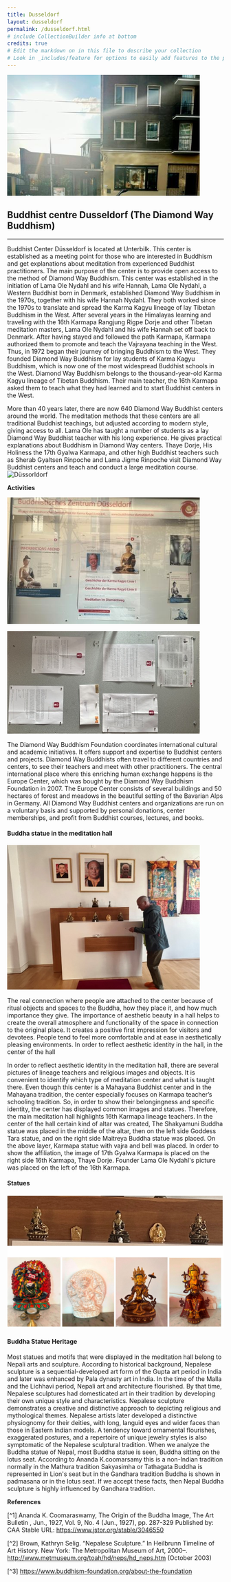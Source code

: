 ```yaml
---
title: Dusseldorf
layout: dusseldorf
permalink: /dusseldorf.html
# include CollectionBuilder info at bottom
credits: true
# Edit the markdown on in this file to describe your collection
# Look in _includes/feature for options to easily add features to the page
---
```

![Düssorldorf](https://raw.githubusercontent.com/Din977/projectstatue/main/objects/view.JPG)
## Buddhist centre Dusseldorf (The Diamond Way Buddhism)
---------------------------------------------------------

Buddhist Center Düsseldorf is located at Unterbilk. This center is established as a meeting point for those who are interested in Buddhism and get explanations about meditation from experienced Buddhist practitioners. The main purpose of the center is to provide open access to the method of Diamond Way Buddhism.
This center was established in the initiation of Lama Ole Nydahl and his wife Hannah, Lama Ole Nydahl, a Western Buddhist born in Denmark, established Diamond Way Buddhism in the 1970s, together with his wife Hannah Nydahl. They both worked since the 1970s to translate and spread the Karma Kagyu lineage of lay Tibetan Buddhism in the West. After several years in the Himalayas learning and traveling with the 16th Karmapa Rangjung Rigpe Dorje and other Tibetan meditation masters, Lama Ole Nydahl and his wife Hannah set off back to Denmark.
After having stayed and followed the path Karmapa, Karmapa authorized them to promote and teach the Vajrayana teaching in the West. Thus, in 1972 began their journey of bringing Buddhism to the West.
They founded Diamond Way Buddhism for lay students of Karma Kagyu Buddhism, which is now one of the most widespread Buddhist schools in the West. Diamond Way Buddhism belongs to the thousand-year-old Karma Kagyu lineage of Tibetan Buddhism. Their main teacher, the 16th Karmapa asked them to teach what they had learned and to start Buddhist centers in the West.

More than 40 years later, there are now 640 Diamond Way Buddhist centers around the world. The meditation methods that these centers are all traditional Buddhist teachings, but adjusted according to modern style, giving access to all. Lama Ole has taught a number of students as a lay Diamond Way Buddhist teacher with his long experience. He gives practical explanations about Buddhism in Diamond Way centers.
Thaye Dorje, His Holiness the 17th Gyalwa Karmapa, and other high Buddhist teachers such as Sherab Gyaltsen Rinpoche and Lama Jigme Rinpoche visit Diamond Way Buddhist centers and teach and conduct a large meditation course.
![Düssorldorf](https://raw.githubusercontent.com/Din977/projectstatue/main/objects/structure.JPG)

**Activities**

![Düssorldorf](https://raw.githubusercontent.com/Din977/projectstatue/main/objects/dact.JPG)

![Düssorldorf](https://raw.githubusercontent.com/Din977/projectstatue/main/objects/dact_1.JPG)

The Diamond Way Buddhism Foundation coordinates international cultural and academic initiatives. It offers support and expertise to Buddhist centers and projects.
Diamond Way Buddhists often travel to different countries and centers, to see their teachers and meet with other practitioners. The central international place where this enriching human exchange happens is the Europe Center, which was bought by the Diamond Way Buddhism Foundation in 2007. The Europe Center consists of several buildings and 50 hectares of forest and meadows in the beautiful setting of the Bavarian Alps in Germany.
All Diamond Way Buddhist centers and organizations are run on a voluntary basis and supported by personal donations, center memberships, and profit from Buddhist courses, lectures, and books.

 
 #### Buddha statue in the meditation hall

 
 ![Düssorldorf](https://raw.githubusercontent.com/Din977/projectstatue/main/objects/altar.JPG)

The real connection where people are attached to the center because of ritual objects and spaces to the Buddha, how they place it, and how much importance they give.
The importance of aesthetic beauty in a hall helps to create the overall atmosphere and functionality of the space in connection to the original place. It creates a positive first impression for visitors and devotees. People tend to feel more comfortable and at ease in aesthetically pleasing environments. In order to reflect aesthetic identity in the hall, in the center of the hall 

In order to reflect aesthetic identity in the meditation hall, there are several pictures of lineage teachers and religious images and objects. It is convenient to identify which type of meditation center and what is taught there. Even though this center is a Mahayana Buddhist center and in the Mahayana tradition, the center especially focuses on Karmapa teacher’s schooling tradition. So, in order to show their belongingness and specific identity, the center has displayed common images and statues. Therefore, the main meditation hall highlights 16th Karmapa lineage teachers. In the center of the hall certain kind of altar was created, The Shakyamuni Buddha statue was placed in the middle of the altar, then on the left side Goddess Tara statue, and on the right side Maitreya Buddha statue was placed. On the above layer, Karmapa statue with vajra and bell was placed.
In order to show the affiliation, the image of 17th Gyalwa Karmapa  is placed on the right side 16th Karmapa, Thaye Dorje. Founder  Lama Ole Nydahl's picture was placed on the left of the 16th Karmapa.

#### Statues


![Düssorldorf](https://raw.githubusercontent.com/Din977/projectstatue/main/objects/statue.jpg)




#### Buddha Statue Heritage


Most statues and motifs that were displayed in the meditation hall belong to Nepali arts and sculpture. According to historical background, Nepalese sculpture is a sequential-developed art form of the Gupta art period in India and later was enhanced by Pala dynasty art in India. In the time of the Malla and the Lichhavi period, Nepali art and architecture flourished. By that time, Nepalese sculptures had domesticated art in their tradition by developing their own unique style and characteristics. Nepalese sculpture demonstrates a creative and distinctive approach to depicting religious and mythological themes. Nepalese artists later developed a distinctive physiognomy for their deities, with long, languid eyes and wider faces than those in Eastern Indian models. A tendency toward ornamental flourishes, exaggerated postures, and a repertoire of unique jewelry styles is also symptomatic of the Nepalese sculptural tradition.
When we analyze the Buddha statue of Nepal, most Buddha statue is seen, Buddha sitting on the lotus seat. According to Ananda K.coomarsamy this is a non-Indian tradition normally in the Mathura tradition Sakyasimha or Tathagata Buddha is represented in Lion's seat but in the Gandhara tradition Buddha is shown in padmasana or in the lotus seat. If we accept these facts, then Nepal Buddha sculpture is highly influenced by Gandhara tradition.




**References**

[^1] Ananda K. Coomaraswamy, The Origin of the Buddha Image, The Art Bulletin , Jun., 1927, Vol. 9, No. 4 (Jun., 1927), pp. 287-329 Published by: CAA Stable URL: https://www.jstor.org/stable/3046550


[^2] Brown, Kathryn Selig. “Nepalese Sculpture.” In Heilbrunn Timeline of Art History. New York: The Metropolitan Museum of Art, 2000–. http://www.metmuseum.org/toah/hd/neps/hd_neps.htm (October 2003)

[^3] https://www.buddhism-foundation.org/about-the-foundation
